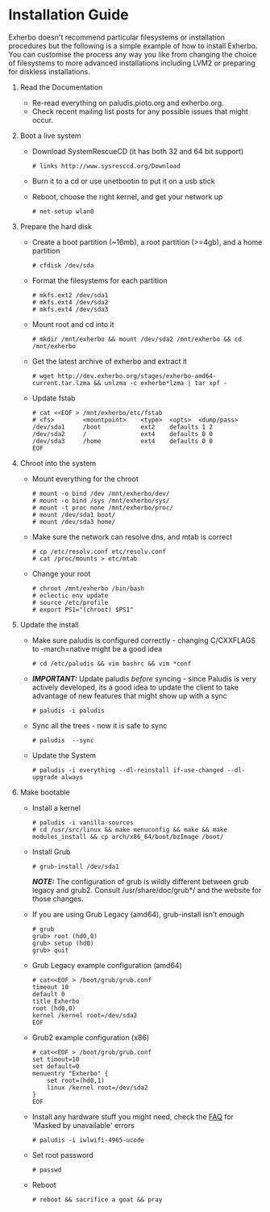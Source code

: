 Installation Guide
==================

Exherbo doesn't recommend particular filesystems or installation procedures but
the following is a simple example of how to install Exherbo. You can customise
the process any way you like from changing the choice of filesystems to more
advanced installations including LVM2 or preparing for diskless installations.

1. Read the Documentation
    * Re-read everything on paludis.pioto.org and exherbo.org.
    * Check recent mailing list posts for any possible issues that might occur.

2. Boot a live system

    * Download SystemRescueCD (it has both 32 and 64 bit support)

          # links http://www.sysresccd.org/Download

    * Burn it to a cd or use unetbootin to put it on a usb stick
    * Reboot, choose the right kernel, and get your network up

          # net-setup wlan0

3. Prepare the hard disk

    * Create a boot partition (~16mb), a root partition (>=4gb), and a home partition

          # cfdisk /dev/sda

    * Format the filesystems for each partition

          # mkfs.ext2 /dev/sda1
          # mkfs.ext4 /dev/sda2
          # mkfs.ext4 /dev/sda3

    * Mount root and cd into it

          # mkdir /mnt/exherbo && mount /dev/sda2 /mnt/exherbo && cd /mnt/exherbo

    * Get the latest archive of exherbo and extract it

          # wget http://dev.exherbo.org/stages/exherbo-amd64-current.tar.lzma && unlzma -c exherbo*lzma | tar xpf -

    * Update fstab

          # cat <<EOF > /mnt/exherbo/etc/fstab
          # <fs>        <mountpoint>	<type>	<opts>	<dump/pass>
          /dev/sda1     /boot           ext2    defaults 1 2
          /dev/sda2     /               ext4    defaults 0 0
          /dev/sda3     /home           ext4    defaults 0 0
          EOF

4. Chroot into the system

    * Mount everything for the chroot

          # mount -o bind /dev /mnt/exherbo/dev/
          # mount -o bind /sys /mnt/exherbo/sys/
          # mount -t proc none /mnt/exherbo/proc/
          # mount /dev/sda1 boot/
          # mount /dev/sda3 home/

    * Make sure the network can resolve dns, and mtab is correct

          # cp /etc/resolv.conf etc/resolv.conf
          # cat /proc/mounts > etc/mtab

    * Change your root

          # chroot /mnt/exherbo /bin/bash
          # eclectic env update
          # source /etc/profile
          # export PS1="(chroot) $PS1"

5. Update the install

    * Make sure paludis is configured correctly - changing C/CXXFLAGS to -march=native might be a good idea

          # cd /etc/paludis && vim bashrc && vim *conf

    * **_IMPORTANT:_** Update paludis _before_ syncing - since Paludis is very actively developed, its a good idea to update the client to take advantage of new features that might show up with a sync

          # paludis -i paludis

    * Sync all the trees - now it is safe to sync

          # paludis  --sync

    * Update the System

          # paludis -i everything --dl-reinstall if-use-changed --dl-upgrade always

6. Make bootable

    * Install a kernel

          # paludis -i vanilla-sources
          # cd /usr/src/linux && make menuconfig && make && make modules_install && cp arch/x86_64/boot/bzImage /boot/

    * Install Grub

          # grub-install /dev/sda1

        **_NOTE:_** The configuration of grub is wildly different between grub legacy and grub2. Consult /usr/share/doc/grub\*/ and the website for those changes.

    * If you are using Grub Legacy (amd64), grub-install isn't enough

          # grub
          grub> root (hd0,0)
          grub> setup (hd0)
          grub> quit

    * Grub Legacy example configuration (amd64)

          # cat<<EOF > /boot/grub/grub.conf
          timeout 10
          default 0
          title Exherbo
          root (hd0,0)
          kernel /kernel root=/dev/sda2
          EOF

    * Grub2 example configuration (x86)

          # cat<<EOF > /boot/grub/grub.conf
          set timout=10
          set default=0
          menuentry "Exherbo" {
              set root=(hd0,1)
              linux /kernel root=/dev/sda2
          }
          EOF

    * Install any hardware stuff you might need, check the [FAQ][1] for 'Masked by unavailable' errors

          # paludis -i iwlwifi-4965-ucode

    * Set root password

          # passwd

    * Reboot

          # reboot && sacrifice a goat && pray

[1]: http://exherbo.org/faq.html
